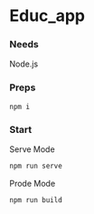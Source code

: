# Educ_app

### Needs
  Node.js
### Preps
  ```
  npm i
  ```
### Start
Serve Mode
  ```bash
  npm run serve
  ```
Prode Mode
  ```bash
  npm run build
  ```